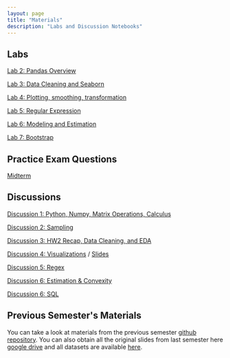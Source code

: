 ```yaml
---
layout: page
title: "Materials"
description: "Labs and Discussion Notebooks"
---
```

## Labs
[Lab 2: Pandas Overview](https://github.com/DS-100/fa17-materials/raw/master/zipfiles/lab02.zip)

[Lab 3: Data Cleaning and Seaborn](https://github.com/DS-100/fa17-materials/raw/master/zipfiles/lab03.zip)

[Lab 4: Plotting, smoothing, transformation](https://github.com/DS-100/fa17-materials/raw/master/zipfiles/lab04.zip)

[Lab 5: Regular Expression](https://github.com/DS-100/fa17-materials/raw/master/zipfiles/lab05.zip)

[Lab 6: Modeling and Estimation](https://github.com/DS-100/fa17-materials/raw/master/zipfiles/lab06.zip)

[Lab 7: Bootstrap](https://github.com/DS-100/fa17-materials/raw/master/zipfiles/lab07.zip)

## Practice Exam Questions
[Midterm](assets/exams/midterm/midterm.pdf)

## Discussions
[Discussion 1: Python, Numpy, Matrix Operations, Calculus](https://docs.google.com/a/berkeley.edu/presentation/d/10XhhkYLemrVQQzo4QzkCz4TYF8bDdzwSWuq3UIQDb60/edit?usp=sharing)

[Discussion 2: Sampling](https://github.com/DS-100/fa17-materials/raw/master/zipfiles/disc02.zip)

[Discussion 3: HW2 Recap, Data Cleaning, and EDA](https://github.com/DS-100/fa17-materials/raw/master/zipfiles/disc03.zip)

[Discussion 4: Visualizations](https://github.com/DS-100/fa17-materials/raw/master/zipfiles/disc04.zip)
/ [Slides](https://docs.google.com/a/berkeley.edu/presentation/d/16UvngsXFOnAJy5ubOoUjMFQLGNJu0raJJ7bte89m6lE/edit?usp=sharing)

[Discussion 5: Regex](https://docs.google.com/a/berkeley.edu/presentation/d/1e3NllD0o3hk-B5VKxRvDc3gZMVA0pTXhImSny4rgYFw/edit?usp=sharing)

[Discussion 6: Estimation & Convexity](https://github.com/DS-100/fa17-materials/raw/master/zipfiles/disc06.zip)

[Discussion 6: SQL](https://github.com/DS-100/fa17-materials/raw/master/zipfiles/disc07.zip)

## Previous Semester's Materials

You can take a look at materials from the previous semester [github repository](https://github.com/DS-100/sp17/tree/master/materials).
You can also obtain all the original slides from last semester here [google drive](https://drive.google.com/open?id=0Bze55lezLJhIM3BBRW0wc0lXQWs) and all datasets are available [here](https://drive.google.com/open?id=0B2k285AK-3KER3JoZU9hQVNGU2c).
